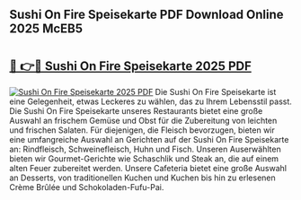 ## Sushi On Fire Speisekarte PDF Download Online 2025 McEB5

# <h2><a href="http://gcdtiz.nevu.top/?p=Sushi+On+Fire+Speisekarte">🔗 👉🔴 Sushi On Fire Speisekarte 2025 PDF</a></h2>

[![Sushi On Fire Speisekarte 2025 PDF](https://i.imgur.com/dBaPXMq.png)](http://gcdtiz.nevu.top/?p=Sushi+On+Fire+Speisekarte)
Die Sushi On Fire Speisekarte ist eine Gelegenheit, etwas Leckeres zu wählen, das zu Ihrem Lebensstil passt. Die Sushi On Fire Speisekarte unseres Restaurants bietet eine große Auswahl an frischem Gemüse und Obst für die Zubereitung von leichten und frischen Salaten. Für diejenigen, die Fleisch bevorzugen, bieten wir eine umfangreiche Auswahl an Gerichten auf der Sushi On Fire Speisekarte an: Rindfleisch, Schweinefleisch, Huhn und Fisch. Unseren Auserwählten bieten wir Gourmet-Gerichte wie Schaschlik und Steak an, die auf einem alten Feuer zubereitet werden. Unsere Cafeteria bietet eine große Auswahl an Desserts, von traditionellen Kuchen und Kuchen bis hin zu erlesenen Crème Brûlée und Schokoladen-Fufu-Pai.
